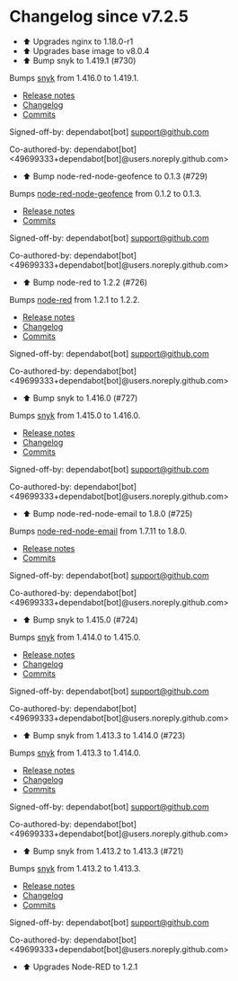 # Changelog since v7.2.5
- ⬆ Upgrades nginx to 1.18.0-r1 
- ⬆ Upgrades base image to v8.0.4 
- ⬆️ Bump snyk to 1.419.1 (#730)

Bumps [snyk](https://github.com/snyk/snyk) from 1.416.0 to 1.419.1.
- [Release notes](https://github.com/snyk/snyk/releases)
- [Changelog](https://github.com/snyk/snyk/blob/master/.releaserc)
- [Commits](https://github.com/snyk/snyk/compare/v1.416.0...v1.419.1)

Signed-off-by: dependabot[bot] <support@github.com>

Co-authored-by: dependabot[bot] <49699333+dependabot[bot]@users.noreply.github.com> 
- ⬆️ Bump node-red-node-geofence to 0.1.3 (#729)

Bumps [node-red-node-geofence](https://github.com/hardillb/node-red-node-geofence) from 0.1.2 to 0.1.3.
- [Release notes](https://github.com/hardillb/node-red-node-geofence/releases)
- [Commits](https://github.com/hardillb/node-red-node-geofence/commits)

Signed-off-by: dependabot[bot] <support@github.com>

Co-authored-by: dependabot[bot] <49699333+dependabot[bot]@users.noreply.github.com> 
- ⬆️ Bump node-red to 1.2.2 (#726)

Bumps [node-red](https://github.com/node-red/node-red) from 1.2.1 to 1.2.2.
- [Release notes](https://github.com/node-red/node-red/releases)
- [Changelog](https://github.com/node-red/node-red/blob/master/CHANGELOG.md)
- [Commits](https://github.com/node-red/node-red/compare/1.2.1...1.2.2)

Signed-off-by: dependabot[bot] <support@github.com>

Co-authored-by: dependabot[bot] <49699333+dependabot[bot]@users.noreply.github.com> 
- ⬆️ Bump snyk to 1.416.0 (#727)

Bumps [snyk](https://github.com/snyk/snyk) from 1.415.0 to 1.416.0.
- [Release notes](https://github.com/snyk/snyk/releases)
- [Changelog](https://github.com/snyk/snyk/blob/master/.releaserc)
- [Commits](https://github.com/snyk/snyk/compare/v1.415.0...v1.416.0)

Signed-off-by: dependabot[bot] <support@github.com>

Co-authored-by: dependabot[bot] <49699333+dependabot[bot]@users.noreply.github.com> 
- ⬆️ Bump node-red-node-email to 1.8.0 (#725)

Bumps [node-red-node-email](https://github.com/node-red/node-red-nodes) from 1.7.11 to 1.8.0.
- [Release notes](https://github.com/node-red/node-red-nodes/releases)
- [Commits](https://github.com/node-red/node-red-nodes/commits)

Signed-off-by: dependabot[bot] <support@github.com>

Co-authored-by: dependabot[bot] <49699333+dependabot[bot]@users.noreply.github.com> 
- ⬆️ Bump snyk to 1.415.0 (#724)

Bumps [snyk](https://github.com/snyk/snyk) from 1.414.0 to 1.415.0.
- [Release notes](https://github.com/snyk/snyk/releases)
- [Changelog](https://github.com/snyk/snyk/blob/master/.releaserc)
- [Commits](https://github.com/snyk/snyk/compare/v1.414.0...v1.415.0)

Signed-off-by: dependabot[bot] <support@github.com>

Co-authored-by: dependabot[bot] <49699333+dependabot[bot]@users.noreply.github.com> 
- ⬆️ Bump snyk from 1.413.3 to 1.414.0 (#723)

Bumps [snyk](https://github.com/snyk/snyk) from 1.413.3 to 1.414.0.
- [Release notes](https://github.com/snyk/snyk/releases)
- [Changelog](https://github.com/snyk/snyk/blob/master/.releaserc)
- [Commits](https://github.com/snyk/snyk/compare/v1.413.3...v1.414.0)

Signed-off-by: dependabot[bot] <support@github.com>

Co-authored-by: dependabot[bot] <49699333+dependabot[bot]@users.noreply.github.com> 
- ⬆️ Bump snyk from 1.413.2 to 1.413.3 (#721)

Bumps [snyk](https://github.com/snyk/snyk) from 1.413.2 to 1.413.3.
- [Release notes](https://github.com/snyk/snyk/releases)
- [Changelog](https://github.com/snyk/snyk/blob/master/.releaserc)
- [Commits](https://github.com/snyk/snyk/compare/v1.413.2...v1.413.3)

Signed-off-by: dependabot[bot] <support@github.com>

Co-authored-by: dependabot[bot] <49699333+dependabot[bot]@users.noreply.github.com> 
- ⬆ Upgrades Node-RED to 1.2.1 

